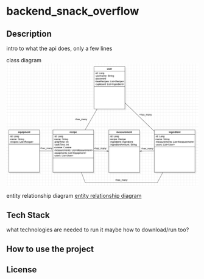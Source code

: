# backend_snack_overflow


## Description
intro to what the api does, only a few lines

class diagram 
<img src="./Backend Class Diagram.png" alt="class diagram" />

entity relationship diagram
[entity relationship diagram](https://github.com/edhulbert/backend_snack_overflow/blob/main/Backend%20Class%20Diagram.png)
## Tech Stack
what technologies are needed to run it
maybe how to download/run too?

## How to use the project

## License
